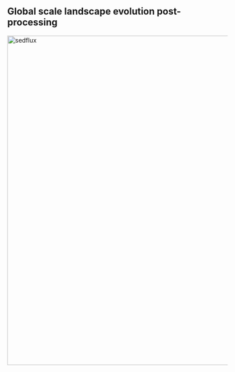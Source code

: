 ## Global scale landscape evolution post-processing

<img width="754" alt="sedflux" src="https://user-images.githubusercontent.com/7201912/141053541-b3d92299-fa61-4a9a-b8d4-a3254dfb5d03.png">
